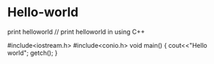 # Hello-world
print helloworld
// print helloworld in using C++

#include<iostream.h>
#include<conio.h>
void main()
{
cout<<"Hello world";
getch();
}
